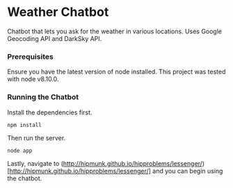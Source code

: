 # Weather Chatbot

Chatbot that lets you ask for the weather in various locations. Uses Google Geocoding API and DarkSky API.

### Prerequisites

Ensure you have the latest version of node installed. This project was tested with node v8.10.0.

### Running the Chatbot

Install the dependencies first.

```
npm install
```

Then run the server.

```
node app
```

Lastly, navigate to (http://hipmunk.github.io/hipproblems/lessenger/)[http://hipmunk.github.io/hipproblems/lessenger/] and you can begin using the chatbot.
